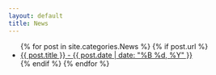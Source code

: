```yaml
---
layout: default
title: News
---
```

<ul class="blog-items">
{% for post in site.categories.News %}
{% if post.url %}
 <li>
  <a href="{{site.baseurl}}{{post.url}}">
      {{ post.title }} - 
 <time>{{ post.date | date: "%B %d, %Y" }}</time>
</a>
</li>
{% endif %}
{% endfor %}
</ul>